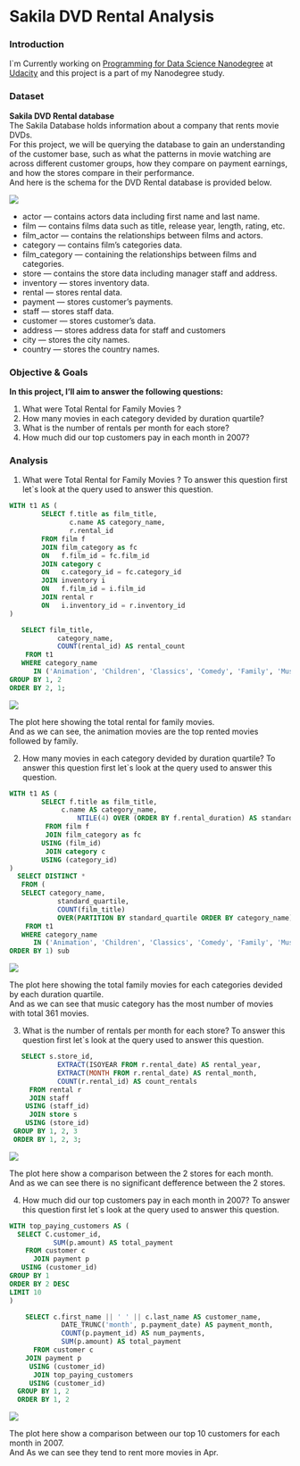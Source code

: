 # Sakila DVD Rental Analysis

### Introduction
I`m Currently working on [Programming for Data Science Nanodegree](https://www.udacity.com/course/programming-for-data-science-nanodegree--nd104) at [Udacity](https://www.udacity.com) and this project is a part of my Nanodegree study.

### Dataset
**Sakila DVD Rental database** <br>
The Sakila Database holds information about a company that rents movie DVDs.<br>
For this project, we will be querying the database to gain an understanding of the customer base, such as what the patterns in movie watching are across different customer groups, how they compare on payment earnings, and how the stores compare in their performance. <br>
And here is the schema for the DVD Rental database is provided below.

![](images/erd.png)

* actor — contains actors data including first name and last name.
* film — contains films data such as title, release year, length, rating, etc.
* film_actor — contains the relationships between films and actors.
* category — contains film’s categories data.
* film_category — containing the relationships between films and categories.
* store — contains the store data including manager staff and address.
* inventory — stores inventory data.
* rental — stores rental data.
* payment — stores customer’s payments.
* staff — stores staff data.
* customer — stores customer’s data.
* address — stores address data for staff and customers
* city — stores the city names.
* country — stores the country names.

### Objective & Goals
**In this project, I’ll aim to answer the following questions:**
1) What were Total Rental for Family Movies ?
2) How many movies in each category devided by duration quartile?
3) What is the number of rentals per month for each store?
4) How much did our top customers pay in each month in 2007?


### Analysis
1) What were Total Rental for Family Movies ?
To answer this question first let`s look at the query used to answer this question.
```sql
WITH t1 AS (
		SELECT f.title as film_title,
			   c.name AS category_name,
			   r.rental_id
		FROM film f
		JOIN film_category as fc
		ON   f.film_id = fc.film_id
		JOIN category c
		ON   c.category_id = fc.category_id
		JOIN inventory i
		ON   f.film_id = i.film_id
		JOIN rental r
		ON 	 i.inventory_id = r.inventory_id	   
)

   SELECT film_title,
	        category_name,
	        COUNT(rental_id) AS rental_count
    FROM t1
   WHERE category_name 
      IN ('Animation', 'Children', 'Classics', 'Comedy', 'Family', 'Music')
GROUP BY 1, 2
ORDER BY 2, 1;

```

![](images/Q1.png)

The plot here showing the total rental for family movies. <br>
And as we can see, the animation movies are the top rented movies followed by family.


2) How many movies in each category devided by duration quartile?
To answer this question first let`s look at the query used to answer this question.
```sql
WITH t1 AS (
		SELECT f.title as film_title,
	         c.name AS category_name,
			     NTILE(4) OVER (ORDER BY f.rental_duration) AS standard_quartile
		 FROM film f
		 JOIN film_category as fc
		USING (film_id)
		 JOIN category c
		USING (category_id)
)
  SELECT DISTINCT * 
   FROM (
   SELECT category_name,
	        standard_quartile,
	        COUNT(film_title) 
	        OVER(PARTITION BY standard_quartile ORDER BY category_name)
    FROM t1
   WHERE category_name 
      IN ('Animation', 'Children', 'Classics', 'Comedy', 'Family', 'Music')
ORDER BY 1) sub

```
![](images/Q2.png)

The plot here showing the total family movies for each categories devided by each duration quartile.<br>
And as we can see that music category has the most number of movies with total 361 movies.



3) What is the number of rentals per month for each store?
To answer this question first let`s look at the query used to answer this question.
```sql
   SELECT s.store_id,
	        EXTRACT(ISOYEAR FROM r.rental_date) AS rental_year,
	        EXTRACT(MONTH FROM r.rental_date) AS rental_month,
	        COUNT(r.rental_id) AS count_rentals
     FROM rental r
     JOIN staff 
    USING (staff_id)
     JOIN store s
    USING (store_id)
 GROUP BY 1, 2, 3
 ORDER BY 1, 2, 3;

```
![](images/Q3.png)

The plot here show a comparison between the 2 stores for each month.<br>
And as we can see there is no significant defference between the 2 stores.



4) How much did our top customers pay in each month in 2007?
To answer this question first let`s look at the query used to answer this question.
```sql
WITH top_paying_customers AS (
  SELECT C.customer_id,
	       SUM(p.amount) AS total_payment
    FROM customer c
	  JOIN payment p
   USING (customer_id)
GROUP BY 1
ORDER BY 2 DESC
LIMIT 10 	
)

	SELECT c.first_name || ' ' || c.last_name AS customer_name,
		     DATE_TRUNC('month', p.payment_date) AS payment_month,
		     COUNT(p.payment_id) AS num_payments,
		     SUM(p.amount) AS total_payment
	  FROM customer c
    JOIN payment p
	 USING (customer_id)
	  JOIN top_paying_customers
	 USING (customer_id)
  GROUP BY 1, 2
  ORDER BY 1, 2

```

![](images/Q4.png)

The plot here show a comparison between our top 10 customers for each month in 2007.<br>
And As we can see they tend to rent more movies in Apr.

